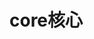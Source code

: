 <!--
 * @Autor: Guo Kainan
 * @Date: 2021-09-05 20:47:47
 * @LastEditors: Guo Kainan
 * @LastEditTime: 2021-09-08 16:23:01
 * @Description: 
-->
# core核心
